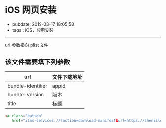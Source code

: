 # iOS 网页安装

- pubdate: 2019-03-17 18:05:58
- tags : iOS，应用安装

---

url 参数指向 plist 文件

该文件需要填下列参数
--------------------

| url               | 文件下载地址 |
| ----------------- | ------------------ |
| bundle-identifier | appid              |
| bundle-version    | 版本             |
| title             | 标题             |

````html
<a class="button"
   href="itms-services://?action=download-manifest&url=https://shenzilong.cn/record/res/gac.plist">安装ipa</a>
````
